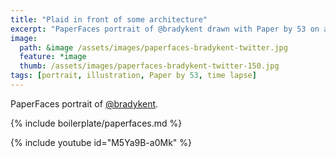 ```yaml
---
title: "Plaid in front of some architecture"
excerpt: "PaperFaces portrait of @bradykent drawn with Paper by 53 on an iPad."
image: 
  path: &image /assets/images/paperfaces-bradykent-twitter.jpg 
  feature: *image
  thumb: /assets/images/paperfaces-bradykent-twitter-150.jpg
tags: [portrait, illustration, Paper by 53, time lapse]
---
```


PaperFaces portrait of [@bradykent](http://twitter.com/bradykent).

{% include boilerplate/paperfaces.md %}

{% include youtube id="M5Ya9B-a0Mk" %}
